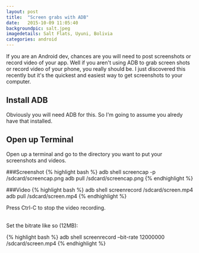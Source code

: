```yaml
---
layout: post
title:  "Screen grabs with ADB"
date:   2015-10-09 11:05:40
backgroundpic: salt.jpeg
imagedetails: Salt Flats, Uyuni, Bolivia
categories: android
---
```


If you are an Android dev, chances are you will need to post screenshots or record video of your app.  Well if you aren't using ADB to grab screen shots or record video of your phone, you really should be.  I just discovered this recently but it's the quickest and easiest way to get screenshots to your computer.

## Install ADB
Obviously you will need ADB for this.  So I'm going to assume you alredy have that installed.  

## Open up Terminal
Open up a terminal and go to the directory you want to put your screenshots and videos.

###Screenshot
{% highlight bash %}
adb shell screencap -p /sdcard/screencap.png
adb pull /sdcard/screencap.png
{% endhighlight %}

###Video
{% highlight bash %}
adb shell screenrecord /sdcard/screen.mp4
adb pull /sdcard/screen.mp4
{% endhighlight %}

Press Ctrl-C to stop the video recording.

<br>
Set the bitrate like so (12MB):

{% highlight bash %}
adb shell screenrecord –bit-rate 12000000 /sdcard/screen.mp4
{% endhighlight %}
